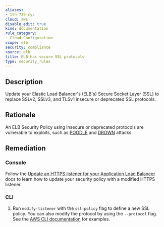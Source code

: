 ```yaml
---
aliases:
- 1th-739-cyc
cloud: aws
disable_edit: true
kind: documentation
rule_category:
- Cloud Configuration
scope: elb
security: compliance
source: elb
title: ELB has secure SSL protocols
type: security_rules
---
```


## Description

Update your Elastic Load Balancer's (ELB's) Secure Socket Layer (SSL) to replace SSLv2, SSLv3, and TLSv1 insecure or deprecated SSL protocols.

## Rationale

An ELB Security Policy using insecure or deprecated protocols are vulnerable to exploits, such as [POODLE][1] and [DROWN][2] attacks.

## Remediation

### Console

Follow the [Update an HTTPS listener for your Application Load Balancer][3] docs to learn how to update your security policy with a modified HTTPS listener.

### CLI

1. Run `modify-listener` with the `ssl-policy` flag to define a new SSL policy. You can also modify the protocol by using the `--protocol` flag. See the [AWS CLI documentation][4] for examples.

[1]: https://en.wikipedia.org/wiki/POODLE
[2]: https://en.wikipedia.org/wiki/DROWN_attack
[3]: https://docs.aws.amazon.com/elasticloadbalancing/latest/application/listener-update-certificates.html
[4]: https://docs.aws.amazon.com/cli/latest/reference/elbv2/modify-listener.html#examples
